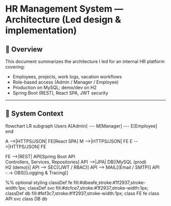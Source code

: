 # HR Management System — Architecture (Led design & implementation)

## 🎯 Overview
This document summarizes the architecture I led for an internal HR platform covering:
- Employees, projects, work logs, vacation workflows
- Role-based access (Admin / Manager / Employee)
- Production on MySQL; demo/dev on H2
- Spring Boot (REST), React SPA, JWT security

---

## 🧭 System Context

flowchart LR
  subgraph Users
    A[Admin] --- M[Manager] --- E[Employee]
  end

  A -->|HTTPS/JSON| FE[React SPA]
  M -->|HTTPS/JSON| FE
  E -->|HTTPS/JSON| FE

  FE -->|REST| API[Spring Boot API<br/>Controllers, Services, Repositories]
  API -->|JPA| DB[(MySQL (prod)<br/>H2 (demo))]
  API --> SEC[(JWT / RBAC)]
  API --> MAIL[(Email / SMTP)]
  API -.-> OBS[(Logging & Tracing)]

  %% optional styling
  classDef fe fill:#dbeafe,stroke:#1f2937,stroke-width:1px;
  classDef svc fill:#dcfce7,stroke:#1f2937,stroke-width:1px;
  classDef db fill:#fef3c7,stroke:#1f2937,stroke-width:1px;
  class FE fe
  class API svc
  class DB db


